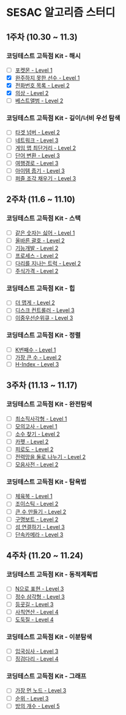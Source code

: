 # SESAC 알고리즘 스터디

## 1주차 (10.30 ~ 11.3)

### 코딩테스트 고득점 Kit - 해시

- [ ] [포켓몬 - Level 1](https://school.programmers.co.kr/learn/courses/30/lessons/1845)
- [x] [완주하지 못한 선수 - Level 1](https://school.programmers.co.kr/learn/courses/30/lessons/42576)
- [x] [전화번호 목록 - Level 2](https://school.programmers.co.kr/learn/courses/30/lessons/42577)
- [x] [의상 - Level 2](https://school.programmers.co.kr/learn/courses/30/lessons/42578)
- [ ] [베스트앨범 - Level 2](https://school.programmers.co.kr/learn/courses/30/lessons/42579)

### 코딩테스트 고득점 Kit - 깊이/너비 우선 탐색

- [ ] [타겟 넘버 - Level 2](https://school.programmers.co.kr/learn/courses/30/lessons/43165)
- [ ] [네트워크 - Level 3](https://school.programmers.co.kr/learn/courses/30/lessons/43162)
- [ ] [게임 맵 최단거리 - Level 2](https://school.programmers.co.kr/learn/courses/30/lessons/1844)
- [ ] [단어 변환 - Level 3](https://school.programmers.co.kr/learn/courses/30/lessons/43163)
- [ ] [여행경로 - Level 3](https://school.programmers.co.kr/learn/courses/30/lessons/43164)
- [ ] [아이템 줍기 - Level 3](https://school.programmers.co.kr/learn/courses/30/lessons/87694)
- [ ] [퍼즐 조각 채우기 - Level 3](https://school.programmers.co.kr/learn/courses/30/lessons/84021)

## 2주차 (11.6 ~ 11.10)

### 코딩테스트 고득점 Kit - 스택

- [ ] [같은 숫자는 싫어 - Level 1](https://school.programmers.co.kr/learn/courses/30/lessons/12906)
- [ ] [올바른 괄호 - Level 2](https://school.programmers.co.kr/learn/courses/30/lessons/12906)
- [ ] [기능개발 - Level 2](https://school.programmers.co.kr/learn/courses/30/lessons/42586)
- [ ] [프로세스 - Level 2](https://school.programmers.co.kr/learn/courses/30/lessons/42587)
- [ ] [다리를 지나는 트럭 - Level 2](https://school.programmers.co.kr/learn/courses/30/lessons/42583)
- [ ] [주식가격 - Level 2](https://school.programmers.co.kr/learn/courses/30/lessons/42584)

### 코딩테스트 고득점 Kit - 힙

- [ ] [더 맵게 - Level 2](https://school.programmers.co.kr/learn/courses/30/lessons/42626)
- [ ] [디스크 컨트롤러 - Level 3](https://school.programmers.co.kr/learn/courses/30/lessons/42627)
- [ ] [이중우선순위큐 - Level 3](https://school.programmers.co.kr/learn/courses/30/lessons/42628)

### 코딩테스트 고득점 Kit - 정렬

- [ ] [K번째수 - Level 1](https://school.programmers.co.kr/learn/courses/30/lessons/42748)
- [ ] [가장 큰 수 - Level 2](https://school.programmers.co.kr/learn/courses/30/lessons/42746)
- [ ] [H-Index - Level 3](https://school.programmers.co.kr/learn/courses/30/lessons/42747)

## 3주차 (11.13 ~ 11.17)

### 코딩테스트 고득점 Kit - 완전탐색

- [ ] [최소직사각형 - Level 1](https://school.programmers.co.kr/learn/courses/30/lessons/86491)
- [ ] [모의고사 - Level 1](https://school.programmers.co.kr/learn/courses/30/lessons/42840)
- [ ] [소수 찾기 - Level 2](https://school.programmers.co.kr/learn/courses/30/lessons/42839)
- [ ] [카펫 - Level 2](https://school.programmers.co.kr/learn/courses/30/lessons/42842)
- [ ] [피로도 - Level 2](https://school.programmers.co.kr/learn/courses/30/lessons/87946)
- [ ] [전력망을 둘로 나누기 - Level 2](https://school.programmers.co.kr/learn/courses/30/lessons/86971)
- [ ] [모음사전 - Level 2](https://school.programmers.co.kr/learn/courses/30/lessons/84512)

### 코딩테스트 고득점 Kit - 탐욕법

- [ ] [체육복 - Level 1](https://school.programmers.co.kr/learn/courses/30/lessons/42862)
- [ ] [조이스틱 - Level 2](https://school.programmers.co.kr/learn/courses/30/lessons/42860)
- [ ] [큰 수 만들기 - Level 2](https://school.programmers.co.kr/learn/courses/30/lessons/42883)
- [ ] [구명보트 - Level 2](https://school.programmers.co.kr/learn/courses/30/lessons/42885)
- [ ] [섬 연결하기 - Level 3](https://school.programmers.co.kr/learn/courses/30/lessons/42861)
- [ ] [단속카메라 - Level 3](https://school.programmers.co.kr/learn/courses/30/lessons/42884)

## 4주차 (11.20 ~ 11.24)

### 코딩테스트 고득점 Kit - 동적계획법

- [ ] [N으로 표현 - Level 3](https://school.programmers.co.kr/learn/courses/30/lessons/42895)
- [ ] [정수 삼각형 - Level 3](https://school.programmers.co.kr/learn/courses/30/lessons/43105)
- [ ] [등굣길 - Level 3](https://school.programmers.co.kr/learn/courses/30/lessons/42898)
- [ ] [사칙연산 - Level 4](https://school.programmers.co.kr/learn/courses/30/lessons/1843)
- [ ] [도둑질 - Level 4](https://school.programmers.co.kr/learn/courses/30/lessons/42897)

### 코딩테스트 고득점 Kit - 이분탐색

- [ ] [입국심사 - Level 3](https://school.programmers.co.kr/learn/courses/30/lessons/43238)
- [ ] [징검다리 - Level 4](https://school.programmers.co.kr/learn/courses/30/lessons/43236)

### 코딩테스트 고득점 Kit - 그래프

- [ ] [가장 먼 노드 - Level 3](https://school.programmers.co.kr/learn/courses/30/lessons/49189)
- [ ] [순위 - Level 3](https://school.programmers.co.kr/learn/courses/30/lessons/49191)
- [ ] [방의 개수 - Level 5](https://school.programmers.co.kr/learn/courses/30/lessons/49190)
